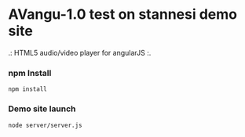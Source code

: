 # AVangu-1.0 test on stannesi demo site
.: HTML5 audio/video player for angularJS :.

### npm Install
```shell
npm install
```

### Demo site launch

```shell
node server/server.js
```